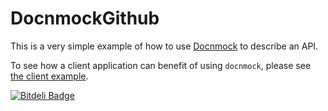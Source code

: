# DocnmockGithub

This is a very simple example of how to use
[Docnmock](https://github.com/antonio/docnmock) to describe an API.

To see how a client application can benefit of using `docnmock`, please see [the
client example](https://github.com/antonio/github-user-info).


[![Bitdeli Badge](https://d2weczhvl823v0.cloudfront.net/antonio/docnmock_github/trend.png)](https://bitdeli.com/free "Bitdeli Badge")

